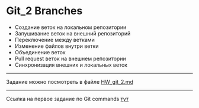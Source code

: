 # Git_2 Branches

- Создание веток на локальном репозитории
- Запушивание веток на внешний репозиторий
- Переключение между ветками
- Изменение файлов внутри ветки
- Объединение веток
- Pull request веток на внешнем репозитории
- Синхронизация внешних и локальных веток

--- 

Задание можно посмотреть в файле [HW_git_2.md](https://github.com/GalinaMochanova/Git_2/blob/main/HW_git_2.md)

---

Ссылка на первое задание по Git commands [тут](https://github.com/GalinaMochanova/Git/blob/main/HW_git_1.md)

